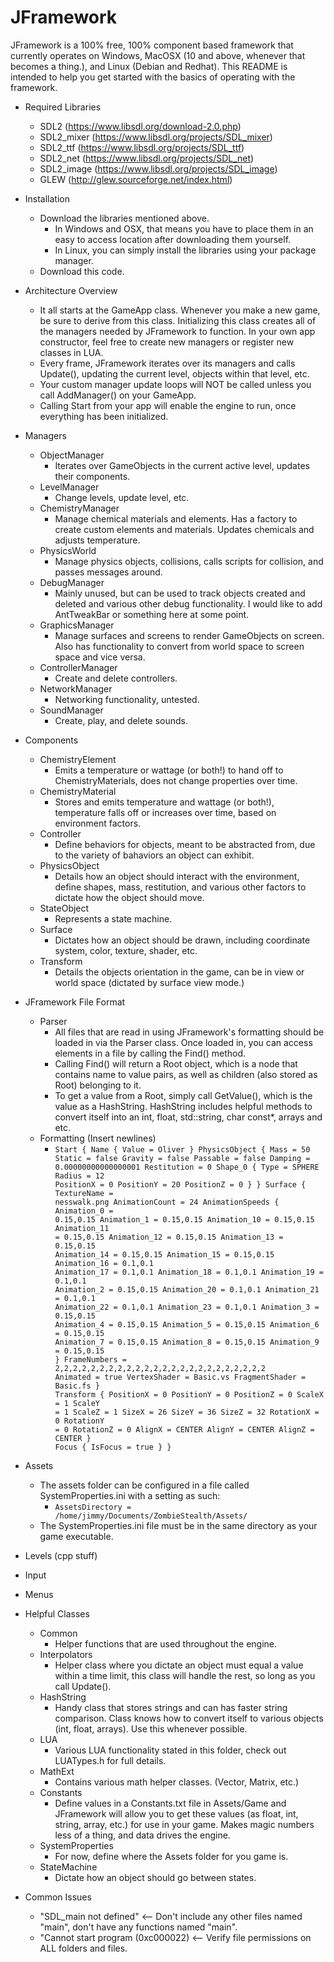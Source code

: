 # JFramework
JFramework is a 100% free, 100% component based framework that currently operates on Windows, MacOSX (10 and above, whenever that becomes a thing.), and Linux (Debian and Redhat). This README is intended to help you get started with the basics of operating with the framework.

- Required Libraries
  - SDL2 (https://www.libsdl.org/download-2.0.php)
  - SDL2_mixer (https://www.libsdl.org/projects/SDL_mixer)
  - SDL2_ttf (https://www.libsdl.org/projects/SDL_ttf)
  - SDL2_net (https://www.libsdl.org/projects/SDL_net)
  - SDL2_image (https://www.libsdl.org/projects/SDL_image)
  - GLEW (http://glew.sourceforge.net/index.html)
  
- Installation
  - Download the libraries mentioned above.
    - In Windows and OSX, that means you have to place them in an easy to access location after downloading them yourself.
    - In Linux, you can simply install the libraries using your package manager.
  - Download this code.

- Architecture Overview
  - It all starts at the GameApp class. Whenever you make a new game, be sure to derive from this class. Initializing this class creates all of the managers needed by JFramework to function. In your own app constructor, feel free to create new managers or register new classes in LUA.
  - Every frame, JFramework iterates over its managers and calls Update(), updating the current level, objects within that level, etc.
  - Your custom manager update loops will NOT be called unless you call AddManager() on your GameApp.
  - Calling Start from your app will enable the engine to run, once everything has been initialized.

- Managers
  - ObjectManager
    - Iterates over GameObjects in the current active level, updates their components.
  - LevelManager
    - Change levels, update level, etc.
  - ChemistryManager
    - Manage chemical materials and elements. Has a factory to create custom elements and materials. Updates chemicals and adjusts temperature.
  - PhysicsWorld
    - Manage physics objects, collisions, calls scripts for collision, and passes messages around.
  - DebugManager
    - Mainly unused, but can be used to track objects created and deleted and various other debug functionality. I would like to add AntTweakBar or something here at some point.
  - GraphicsManager
    - Manage surfaces and screens to render GameObjects on screen. Also has functionality to convert from world space to screen space and vice versa.
  - ControllerManager
    - Create and delete controllers.
  - NetworkManager
    - Networking functionality, untested.
  - SoundManager
    - Create, play, and delete sounds.
  
- Components
  - ChemistryElement
    - Emits a temperature or wattage (or both!) to hand off to ChemistryMaterials, does not change properties over time.
  - ChemistryMaterial
    - Stores and emits temperature and wattage (or both!), temperature falls off or increases over time, based on environment factors.
  - Controller
    - Define behaviors for objects, meant to be abstracted from, due to the variety of bahaviors an object can exhibit.
  - PhysicsObject
    - Details how an object should interact with the environment, define shapes, mass, restitution, and various other factors to dictate how the object should move.
  - StateObject
    - Represents a state machine.
  - Surface
    - Dictates how an object should be drawn, including coordinate system, color, texture, shader, etc.
  - Transform
    - Details the objects orientation in the game, can be in view or world space (dictated by surface view mode.)
  
- JFramework File Format
  - Parser
    - All files that are read in using JFramework's formatting should be loaded in via the Parser class. Once loaded in, you can access elements in a file by calling the Find() method.
    - Calling Find() will return a Root object, which is a node that contains name to value pairs, as well as children (also stored as Root) belonging to it.
    - To get a value from a Root, simply call GetValue(), which is the value as a HashString. HashString includes helpful methods to convert itself into an int, float, std::string, char const*, arrays and etc.
  - Formatting (Insert newlines)
    - <code>Start
{
	Name
	{
		Value = Oliver
	}
	PhysicsObject
	{
		Mass = 50
		Static = false
		Gravity = false
		Passable = false
		Damping = 0.00000000000000001
		Restitution = 0
		Shape_0
		{
			Type = SPHERE
			Radius = 12
			PositionX = 0
			PositionY = 20
			PositionZ = 0
		}
	}
	Surface
	{
		TextureName = nesswalk.png
		AnimationCount = 24
		AnimationSpeeds
		{
			Animation_0 = 0.15,0.15
			Animation_1 = 0.15,0.15
			Animation_10 = 0.15,0.15
			Animation_11 = 0.15,0.15
			Animation_12 = 0.15,0.15
			Animation_13 = 0.15,0.15
			Animation_14 = 0.15,0.15
			Animation_15 = 0.15,0.15
			Animation_16 = 0.1,0.1
			Animation_17 = 0.1,0.1
			Animation_18 = 0.1,0.1
			Animation_19 = 0.1,0.1
			Animation_2 = 0.15,0.15
			Animation_20 = 0.1,0.1
			Animation_21 = 0.1,0.1
			Animation_22 = 0.1,0.1
			Animation_23 = 0.1,0.1
			Animation_3 = 0.15,0.15
			Animation_4 = 0.15,0.15
			Animation_5 = 0.15,0.15
			Animation_6 = 0.15,0.15
			Animation_7 = 0.15,0.15
			Animation_8 = 0.15,0.15
			Animation_9 = 0.15,0.15
		}
		FrameNumbers = 2,2,2,2,2,2,2,2,2,2,2,2,2,2,2,2,2,2,2,2,2,2,2,2
		Animated = true
		VertexShader = Basic.vs
		FragmentShader = Basic.fs
	}
	Transform
	{
		PositionX = 0
		PositionY = 0
		PositionZ = 0
		ScaleX = 1
		ScaleY = 1
		ScaleZ = 1
		SizeX = 26
		SizeY = 36
		SizeZ = 32
		RotationX = 0
    RotationY = 0
    RotationZ = 0
		AlignX = CENTER
		AlignY = CENTER
		AlignZ = CENTER
	}
	Focus
	{
		IsFocus = true
	}
}</code>
  
- Assets
  - The assets folder can be configured in a file called SystemProperties.ini with a setting as such:
    - <code>AssetsDirectory = /home/jimmy/Documents/ZombieStealth/Assets/</code>
  - The SystemProperties.ini file must be in the same directory as your game executable.
  
- Levels (cpp stuff)

- Input

- Menus

- Helpful Classes
  - Common
    - Helper functions that are used throughout the engine.
  - Interpolators
    - Helper class where you dictate an object must equal a value within a time limit, this class will handle the rest, so long as you call Update().
  - HashString
    - Handy class that stores strings and can has faster string comparison. Class knows how to convert itself to various objects (int, float, arrays). Use this whenever possible.
  - LUA
    - Various LUA functionality stated in this folder, check out LUATypes.h for full details.
  - MathExt
    - Contains various math helper classes. (Vector, Matrix, etc.)
  - Constants
    - Define values in a Constants.txt file in Assets/Game and JFramework will allow you to get these values (as float, int, string, array, etc.) for use in your game. Makes magic numbers less of a thing, and data drives the engine.
  - SystemProperties
    - For now, define where the Assets folder for you game is.
  - StateMachine
    - Dictate how an object should go between states.
    
- Common Issues
  - "SDL_main not defined" <-- Don't include any other files named "main", don't have any functions named "main".
  - "Cannot start program (0xc000022) <-- Verify file permissions on ALL folders and files.

